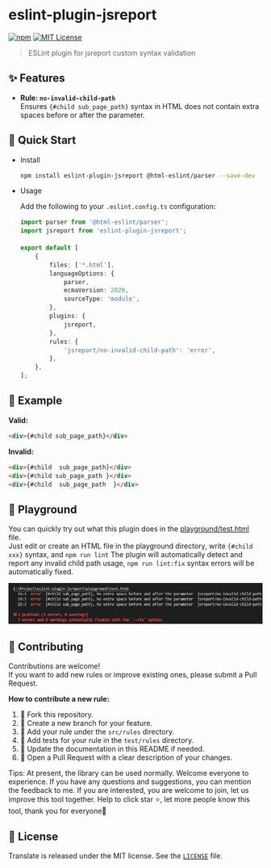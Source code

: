 # eslint-plugin-jsreport

[![npm](https://img.shields.io/npm/v/eslint-plugin-jsreport.svg)](https://www.npmjs.com/package/eslint-plugin-jsreport)
[![MIT License](https://img.shields.io/badge/license-MIT-green.svg)](./LICENSE)

> ESLint plugin for jsreport custom syntax validation

## ✨ Features

- **Rule: `no-invalid-child-path`**  
  Ensures `{#child sub_page_path}` syntax in HTML does not contain extra spaces before or after the parameter.

## 🚀 Quick Start

- Install

    ```bash
    npm install eslint-plugin-jsreport @html-eslint/parser --save-dev
    ```

- Usage

    Add the following to your `.eslint.config.ts` configuration:

    ```typescript
    import parser from '@html-eslint/parser';
    import jsreport from 'eslint-plugin-jsreport';

    export default [
        {
            files: ['*.html'],
            languageOptions: {
                parser,
                ecmaVersion: 2020,
                sourceType: 'module',
            },
            plugins: {
                jsreport,
            },
            rules: {
                'jsreport/no-invalid-child-path': 'error',
            },
        },
    ];
    ```

## 📝 Example

**Valid:**
```html
<div>{#child sub_page_path}</div>
```

**Invalid:**
```html
<div>{#child  sub_page_path}</div>
<div>{#child sub_page_path }</div>
<div>{#child  sub_page_path  }</div>
```

## 🧪 Playground

You can quickly try out what this plugin does in the [playground/test.html](./playground/test.html) file.  
Just edit or create an HTML file in the playground directory, write `{#child xxx}` syntax, and `npm run lint`
The plugin will automatically detect and report any invalid child path usage, `npm run lint:fix` syntax errors will be automatically fixed.

![alt text](assets/image.png)

## 🤝 Contributing

Contributions are welcome!  
If you want to add new rules or improve existing ones, please submit a Pull Request.

**How to contribute a new rule:**
1. 🍴 Fork this repository.
2. 🌿 Create a new branch for your feature.
3. 📁 Add your rule under the `src/rules` directory.
4. 🧪 Add tests for your rule in the `test/rules` directory.
5. 📝 Update the documentation in this README if needed.
6. 🚀 Open a Pull Request with a clear description of your changes.

Tips: At present, the library can be used normally. Welcome everyone to experience. If you have any questions and suggestions, you can mention the feedback to me. If you are interested, you are welcome to join, let us improve this tool together. Help to click star ⭐, let more people know this tool, thank you for everyone🙏

## 📄 License

Translate is released under the MIT license. See the [`LICENSE`](./LICENSE) file.
